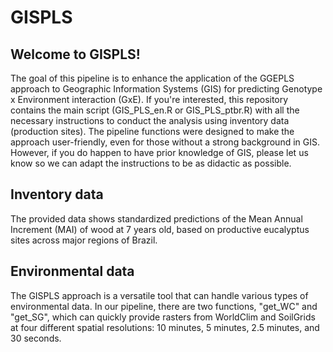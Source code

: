 # GISPLS

## Welcome to GISPLS!
The goal of this pipeline is to enhance the application of the GGEPLS approach to Geographic Information Systems (GIS) for predicting Genotype x Environment interaction (GxE). If you're interested, this repository contains the main script (GIS_PLS_en.R or GIS_PLS_ptbr.R) with all the necessary instructions to conduct the analysis using inventory data (production sites). The pipeline functions were designed to make the approach user-friendly, even for those without a strong background in GIS. However, if you do happen to have prior knowledge of GIS, please let us know so we can adapt the instructions to be as didactic as possible.

## Inventory data
The provided data shows standardized predictions of the Mean Annual Increment (MAI) of wood at 7 years old, based on productive eucalyptus sites across major regions of Brazil.

## Environmental data
The GISPLS approach is a versatile tool that can handle various types of environmental data. In our pipeline, there are two functions, "get_WC" and "get_SG", which can quickly provide rasters from WorldClim and SoilGrids at four different spatial resolutions: 10 minutes, 5 minutes, 2.5 minutes, and 30 seconds.


